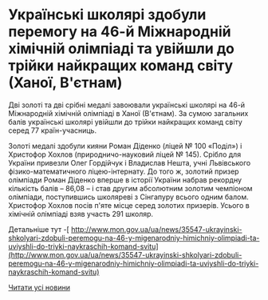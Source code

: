 # Українські школярі здобули перемогу на 46-й Міжнародній хімічній олімпіаді та увійшли до трійки найкращих команд світу (Ханої, В&#39;єтнам)

Дві золоті та дві срібні медалі завоювали українські школярі на 46-й Міжнародній хімічній олімпіаді в Ханої (В'єтнам). За сумою загальних балів українські школярі увійшли до трійки найкращих команд світу серед 77 країн-учасниць.

Золоті медалі здобули кияни Роман Діденко (ліцей № 100 «Поділ») і Христофор Хохлов (природничо-науковий ліцей № 145). Срібло для України привезли Олег Гордійчук і Владислав Нешта, учні Львівського фізико-математичного ліцею-інтернату. До того ж, золотий призер олімпіади Роман Діденко вперше в історії України набрав рекордну кількість балів – 86,08 – і став другим абсолютним золотим чемпіоном олімпіади, поступившись школяреві з Сінгапуру всього одним балом. Христофор Хохлов посів п'яте місце серед золотих призерів. Усього в хімічній олімпіаді взяв участь 291 школяр.


Детальніше тут -[ http://www.mon.gov.ua/ua/news/35547-ukrayinski-shkolyari-zdobuli-peremogu-na-46-y-migenarodniy-himichniy-olimpiadi-ta-uviyshli-do-triyki-naykraschih-komand-svitu](http://www.mon.gov.ua/ua/news/35547-ukrayinski-shkolyari-zdobuli-peremogu-na-46-y-migenarodniy-himichniy-olimpiadi-ta-uviyshli-do-triyki-naykraschih-komand-svitu)

[Читати усі новини](/news)

